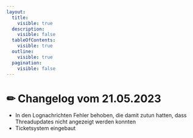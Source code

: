 ```yaml
---
layout:
  title:
    visible: true
  description:
    visible: false
  tableOfContents:
    visible: true
  outline:
    visible: true
  pagination:
    visible: false
---
```


# ✏ Changelog vom 21.05.2023

* In den Lognachrichten Fehler behoben, die damit zutun hatten, dass Threadupdates nicht angezeigt werden konnten
* Ticketsystem eingebaut
